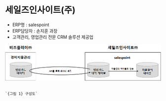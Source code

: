 # 세일즈인사이트\(주\)

 - ERP명 : salespoint  
 - ERP담당자 : 손지훈 과장  
 - 고객관리, 영업관리 전문 CRM 솔루션 제공업

![](../../../../.gitbook/assets/image%20%2870%29.png)

                                                                             `{그림 1} 구성도`  

